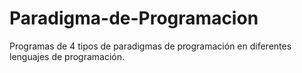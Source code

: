 # Paradigma-de-Programacion
Programas de 4 tipos de paradigmas de programación en diferentes lenguajes de programación.

